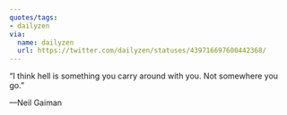 ```yaml
---
quotes/tags:
- dailyzen
via:
  name: dailyzen
  url: https://twitter.com/dailyzen/statuses/439716697600442368/
---
```


“I think hell is something you carry around with you. Not somewhere you go.”

—Neil Gaiman